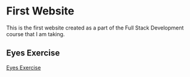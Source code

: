 # First Website

This is the first website created as a part of the Full Stack Development course that I am taking.

## Eyes Exercise
<a href="http://J-Rodshow44.github.io/eyes"> Eyes Exercise </a>

